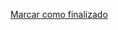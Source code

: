 <a onclick="test()" href="https://fx-learning.mgait.services:8443/finish/ansible-playbooks2" target="_parent" class="btn primary-btn">Marcar como finalizado</a>
